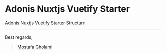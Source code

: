 # Adonis Nuxtjs Vuetify Starter

Adonis Nuxtjs Vuetify Starter Structure

---

Best regards, 

>[Mostafa Gholami](https://gitlab.com/mst-ghi)
